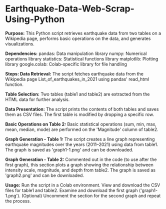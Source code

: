 # Earthquake-Data-Web-Scrap-Using-Python
**Purpose:**
This Python script retrieves earthquake data from two tables on a Wikipedia page, performs basic operations on the data, and generates visualizations.

**Dependencies:**
pandas: Data manipulation library
numpy: Numerical operations library
statistics: Statistical functions library
matplotlib: Plotting library
google.colab: Colab-specific library for file handling

**Steps:
Data Retrieval:**
The script fetches earthquake data from the Wikipedia page List_of_earthquakes_in_2021 using pandas' read_html function.

**Table Selection:**
Two tables (table1 and table2) are extracted from the HTML data for further analysis.

**Data Presentation:**
The script prints the contents of both tables and saves them as CSV files.
The first table is modified by dropping a specific row.

**Basic Operations on Table 2:**
Basic statistical operations (sum, min, max, mean, median, mode) are performed on the 'Magnitude' column of table2.

**Graph Generation - Table 1:**
The script creates a line graph representing earthquake magnitudes over the years (2011–2021) using data from table1.
The graph is saved as 'graph1-1.png' and can be downloaded.

**Graph Generation - Table 2:**
Commented out in the code (to use after the first graph), this section plots a graph showing the relationship between intensity scale, magnitude, and depth from table2. The graph is saved as 'graph2.png' and can be downloaded.

**Usage:**
Run the script in a Colab environment.
View and download the CSV files for table1 and table2.
Examine and download the first graph ('graph1-1.png').
(Optional) Uncomment the section for the second graph and repeat the process.

